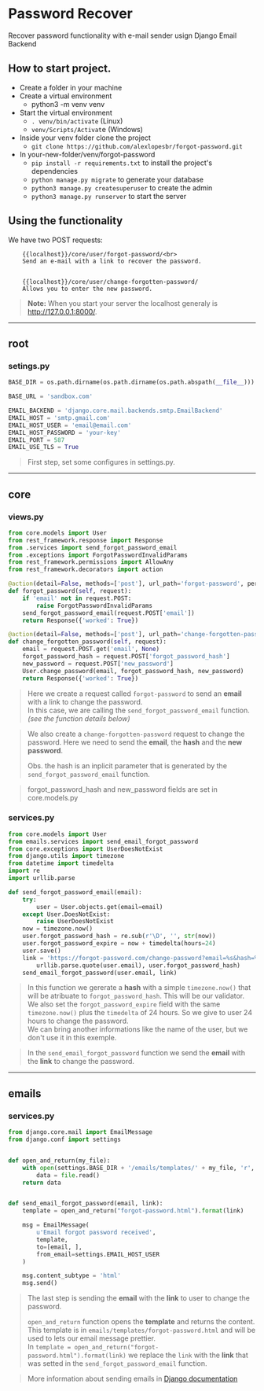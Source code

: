 # Password Recover
Recover password functionality with e-mail sender usign Django Email Backend

## How to start project.

- Create a folder in your machine
- Create a virtual environment
    - python3 -m venv venv
- Start the virtual environment
    - ```. venv/bin/activate``` (Linux)
    - ``venv/Scripts/Activat``e (Windows)
- Inside your venv folder clone the project
    - ```git clone https://github.com/alexlopesbr/forgot-password.git```
- In your-new-folder/venv/forgot-password
    - ```pip install -r requirements.txt``` to install the project's dependencies
    - ```python manage.py migrate``` to generate your database
    - ```python3 manage.py createsuperuser``` to create the admin
    - ```python3 manage.py runserver``` to start the server

## Using the functionality

We have two POST requests:

        {{localhost}}/core/user/forgot-password/<br>
        Send an e-mail with a link to recover the password.


        {{localhost}}/core/user/change-forgotten-password/
        Allows you to enter the new password.

> **Note:** When you start your server the localhost generaly is http://127.0.0.1:8000/.
---

## root
### setings.py
~~~python
BASE_DIR = os.path.dirname(os.path.dirname(os.path.abspath(__file__)))

BASE_URL = 'sandbox.com'

EMAIL_BACKEND = 'django.core.mail.backends.smtp.EmailBackend'
EMAIL_HOST = 'smtp.gmail.com'
EMAIL_HOST_USER = 'email@email.com'
EMAIL_HOST_PASSWORD = 'your-key'
EMAIL_PORT = 587
EMAIL_USE_TLS = True

~~~
>First step, set some configures in settings.py. 
---

## core
### views.py
~~~python
from core.models import User
from rest_framework.response import Response
from .services import send_forgot_password_email
from .exceptions import ForgotPasswordInvalidParams
from rest_framework.permissions import AllowAny
from rest_framework.decorators import action

@action(detail=False, methods=['post'], url_path='forgot-password', permission_classes=[AllowAny])
def forgot_password(self, request):
    if 'email' not in request.POST:
        raise ForgotPasswordInvalidParams
    send_forgot_password_email(request.POST['email'])
    return Response({'worked': True})

@action(detail=False, methods=['post'], url_path='change-forgotten-password', permission_classes=[AllowAny])
def change_forgotten_password(self, request):
    email = request.POST.get('email', None)
    forgot_password_hash = request.POST['forgot_password_hash']
    new_password = request.POST['new_password']
    User.change_password(email, forgot_password_hash, new_password)
    return Response({'worked': True})

~~~
> Here we create a request called ```forgot-password``` to send an **email** with a link to change the password.<br>
> In this case, we are calling the ```send_forgot_password_email``` function. *(see the function details below)*

> We also create a ```change-forgotten-password``` request to change the password. Here we need to send the **email**, the **hash** and the **new password**.
>
> Obs. the hash is an inplicit parameter that is generated by the ```send_forgot_password_email``` function.


> forgot_password_hash and new_password fields are set in core.models.py

### services.py

~~~python
from core.models import User
from emails.services import send_email_forgot_password
from core.exceptions import UserDoesNotExist
from django.utils import timezone
from datetime import timedelta
import re
import urllib.parse

def send_forgot_password_email(email):
    try:
        user = User.objects.get(email=email)
    except User.DoesNotExist:
        raise UserDoesNotExist
    now = timezone.now()
    user.forgot_password_hash = re.sub(r'\D', '', str(now))
    user.forgot_password_expire = now + timedelta(hours=24)
    user.save()
    link = 'https://forgot-password.com/change-password?email=%s&hash=%s' % (
        urllib.parse.quote(user.email), user.forgot_password_hash)
    send_email_forgot_password(user.email, link)

~~~
> In this function we gererate a **hash** with a simple ```timezone.now()``` that will be atribuate to ```forgot_password_hash```. This will be our validator.<br>
> We also set the ```forgot_password_expire``` field with the same ```timezone.now()``` plus the ```timedelta``` of 24 hours. So we give to user 24 hours to change the password.<br>
> We can bring another informations like the name of the user, but we don't use it in this exemple.

>In the ```send_email_forgot_password``` function we send the **email** with the **link** to change the password.
---

## emails
### services.py

~~~python
from django.core.mail import EmailMessage
from django.conf import settings


def open_and_return(my_file):
    with open(settings.BASE_DIR + '/emails/templates/' + my_file, 'r', encoding="utf-8") as file:
        data = file.read()
    return data


def send_email_forgot_password(email, link):
    template = open_and_return("forgot-password.html").format(link)

    msg = EmailMessage(
        u'Email forgot password received',
        template,
        to=[email, ],
        from_email=settings.EMAIL_HOST_USER
    )

    msg.content_subtype = 'html'
    msg.send()

~~~
> The last step is sending the **email** with the **link** to user to change the password.
>
> ```open_and_return``` function opens the **template** and returns the content.<br>
> This template is in ```emails/templates/forgot-password.html``` and will be used to lets our email message prettier.<br>
> In ```template = open_and_return("forgot-password.html").format(link)``` we replace the ```link``` with the **link** that was setted in the ```send_forgot_password_email``` function.

> More information about sending emails in [Django documentation](https://docs.djangoproject.com/en/3.2/topics/email/)
